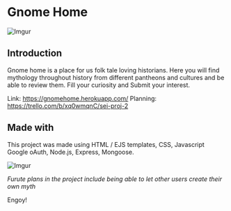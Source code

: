 # Gnome Home

![Imgur](https://i.imgur.com/O9SD9RJ.png)

## Introduction
Gnome home is a place for us folk tale loving historians. Here you will find mythology throughout history from different pantheons and cultures and be able to review them. Fill your curiosity and Submit your interest.

Link: https://gnomehome.herokuapp.com/
Planning: https://trello.com/b/xq0wmqnC/sei-proj-2

## Made with
This project was made using HTML / EJS templates, CSS, Javascript
Google oAuth, Node.js, Express, Mongoose. 

![Imgur](https://i.imgur.com/YO8nJVA.png)

*Furute plans in the project include being able to let other users create their own myth*

Engoy!